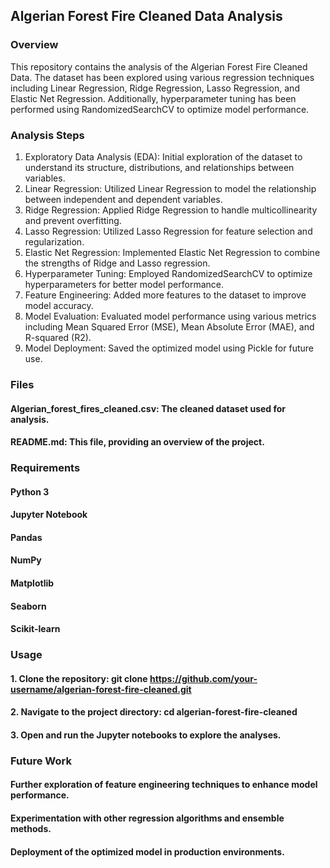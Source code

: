 ## Algerian Forest Fire Cleaned Data Analysis

### Overview
This repository contains the analysis of the Algerian Forest Fire Cleaned Data. The dataset has been explored using various regression techniques including Linear Regression, Ridge Regression, Lasso Regression, and Elastic Net Regression. Additionally, hyperparameter tuning has been performed using RandomizedSearchCV to optimize model performance.

### Analysis Steps
 1. Exploratory Data Analysis (EDA): Initial exploration of the dataset to understand its structure, distributions, and relationships between variables.
 2. Linear Regression: Utilized Linear Regression to model the relationship between independent and dependent variables.
 3. Ridge Regression: Applied Ridge Regression to handle multicollinearity and prevent overfitting.
 4. Lasso Regression: Utilized Lasso Regression for feature selection and regularization.
 5. Elastic Net Regression: Implemented Elastic Net Regression to combine the strengths of Ridge and Lasso regression.
 6. Hyperparameter Tuning: Employed RandomizedSearchCV to optimize hyperparameters for better model performance.
 7. Feature Engineering: Added more features to the dataset to improve model accuracy.
 8. Model Evaluation: Evaluated model performance using various metrics including Mean Squared Error (MSE), Mean Absolute Error (MAE), and R-squared (R2).
 9. Model Deployment: Saved the optimized model using Pickle for future use.

### Files
#### Algerian_forest_fires_cleaned.csv: The cleaned dataset used for analysis.
#### README.md: This file, providing an overview of the project.

### Requirements
#### Python 3
#### Jupyter Notebook
#### Pandas
#### NumPy
#### Matplotlib
#### Seaborn
#### Scikit-learn

### Usage
#### 1. Clone the repository: git clone https://github.com/your-username/algerian-forest-fire-cleaned.git
#### 2. Navigate to the project directory: cd algerian-forest-fire-cleaned
#### 3. Open and run the Jupyter notebooks to explore the analyses.

### Future Work
#### Further exploration of feature engineering techniques to enhance model performance.
#### Experimentation with other regression algorithms and ensemble methods.
#### Deployment of the optimized model in production environments.

